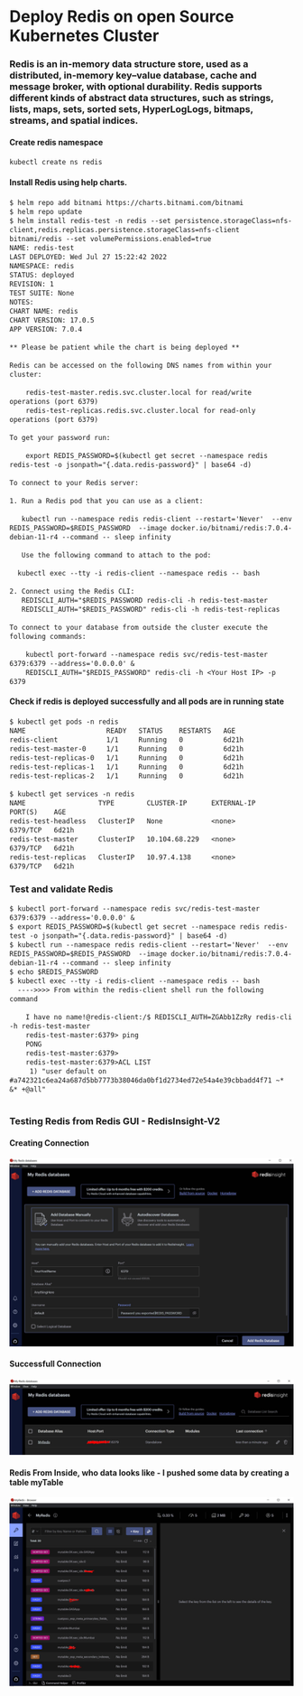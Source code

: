 # Deploy Redis on open Source Kubernetes Cluster 

### Redis is an in-memory data structure store, used as a distributed, in-memory key–value database, cache and message broker, with optional durability. Redis supports different kinds of abstract data structures, such as strings, lists, maps, sets, sorted sets, HyperLogLogs, bitmaps, streams, and spatial indices.

#### Create redis namespace
```
kubectl create ns redis
```

#### Install Redis using help charts.
```
$ helm repo add bitnami https://charts.bitnami.com/bitnami
$ helm repo update
$ helm install redis-test -n redis --set persistence.storageClass=nfs-client,redis.replicas.persistence.storageClass=nfs-client bitnami/redis --set volumePermissions.enabled=true
NAME: redis-test
LAST DEPLOYED: Wed Jul 27 15:22:42 2022
NAMESPACE: redis
STATUS: deployed
REVISION: 1
TEST SUITE: None
NOTES:
CHART NAME: redis
CHART VERSION: 17.0.5
APP VERSION: 7.0.4

** Please be patient while the chart is being deployed **

Redis can be accessed on the following DNS names from within your cluster:

    redis-test-master.redis.svc.cluster.local for read/write operations (port 6379)
    redis-test-replicas.redis.svc.cluster.local for read-only operations (port 6379)

To get your password run:

    export REDIS_PASSWORD=$(kubectl get secret --namespace redis redis-test -o jsonpath="{.data.redis-password}" | base64 -d)

To connect to your Redis server:

1. Run a Redis pod that you can use as a client:

   kubectl run --namespace redis redis-client --restart='Never'  --env REDIS_PASSWORD=$REDIS_PASSWORD  --image docker.io/bitnami/redis:7.0.4-debian-11-r4 --command -- sleep infinity

   Use the following command to attach to the pod:

  kubectl exec --tty -i redis-client --namespace redis -- bash

2. Connect using the Redis CLI:
   REDISCLI_AUTH="$REDIS_PASSWORD redis-cli -h redis-test-master
   REDISCLI_AUTH="$REDIS_PASSWORD" redis-cli -h redis-test-replicas

To connect to your database from outside the cluster execute the following commands:

    kubectl port-forward --namespace redis svc/redis-test-master 6379:6379 --address='0.0.0.0' &
    REDISCLI_AUTH="$REDIS_PASSWORD" redis-cli -h <Your Host IP> -p 6379

```
#### Check if redis is deployed successfully and all pods are in running state
```
$ kubectl get pods -n redis
NAME                    READY   STATUS    RESTARTS   AGE
redis-client            1/1     Running   0          6d21h
redis-test-master-0     1/1     Running   0          6d21h
redis-test-replicas-0   1/1     Running   0          6d21h
redis-test-replicas-1   1/1     Running   0          6d21h
redis-test-replicas-2   1/1     Running   0          6d21h

$ kubectl get services -n redis
NAME                  TYPE        CLUSTER-IP      EXTERNAL-IP   PORT(S)    AGE
redis-test-headless   ClusterIP   None            <none>        6379/TCP   6d21h
redis-test-master     ClusterIP   10.104.68.229   <none>        6379/TCP   6d21h
redis-test-replicas   ClusterIP   10.97.4.138     <none>        6379/TCP   6d21h
```

### Test and validate Redis

```
$ kubectl port-forward --namespace redis svc/redis-test-master 6379:6379 --address='0.0.0.0' &
$ export REDIS_PASSWORD=$(kubectl get secret --namespace redis redis-test -o jsonpath="{.data.redis-password}" | base64 -d)
$ kubectl run --namespace redis redis-client --restart='Never'  --env REDIS_PASSWORD=$REDIS_PASSWORD  --image docker.io/bitnami/redis:7.0.4-debian-11-r4 --command -- sleep infinity
$ echo $REDIS_PASSWORD
$ kubectl exec --tty -i redis-client --namespace redis -- bash
  ---->>>> From within the redis-client shell run the following command
    
    I have no name!@redis-client:/$ REDISCLI_AUTH=ZGAbb1ZzRy redis-cli -h redis-test-master
    redis-test-master:6379> ping
    PONG
    redis-test-master:6379>
    redis-test-master:6379>ACL LIST
     1) "user default on #a742321c6ea24a687d5bb7773b38046da0bf1d2734ed72e54a4e39cbbadd4f71 ~* &* +@all"
     
```

### Testing Redis from Redis GUI - RedisInsight-V2

#### Creating Connection

![RedisConnection](Redis1.JPG)

#### Successfull Connection

![RedisSuccess](Redis2.JPG)

#### Redis From Inside, who data looks like - I pushed some data by creating a table myTable

![RedisInside](Redis3.JPG)

